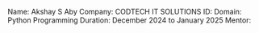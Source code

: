 Name: Akshay S Aby
Company: CODTECH IT SOLUTIONS
ID:
Domain: Python Programming
Duration: December 2024 to January 2025
Mentor:

